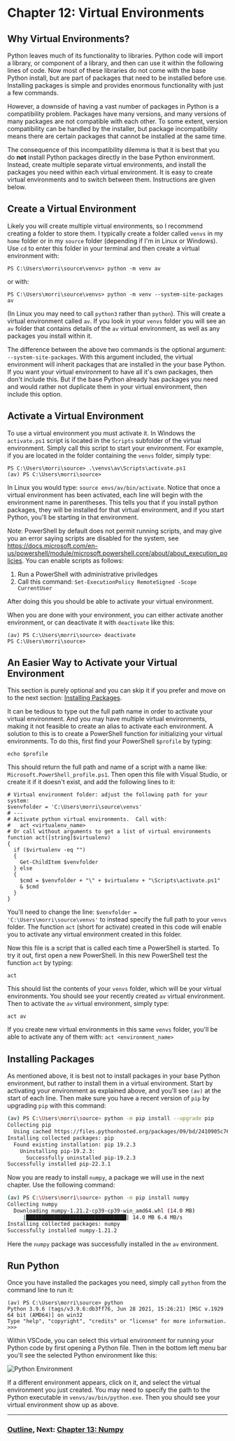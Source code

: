 # Chapter 12: Virtual Environments

## Why Virtual Environments?

Python leaves much of its functionality to libraries.  Python code will import a library, or component of a library, and then can use it within the following lines of code.  Now most of these libraries do not come with the base Python install, but are part of packages that need to be installed before use.  Installing packages is simple and provides enormous functionality with just a few commands.

However, a downside of having a vast number of packages in Python is a compatibility problem.  Packages have many versions, and many versions of many packages are not compatible with each other.  To some extent, version compatibility can be handled by the installer, but package incompatibility means there are certain packages that cannot be installed at the same time.

The consequence of this incompatibility dilemma is that it is best that you do **not** install Python packages directly in the base Python environment.  Instead, create multiple separate virtual environments, and install the packages you need within each virtual environment.  It is easy to create virtual environments and to switch between them.  Instructions are given below. 

## Create a Virtual Environment

Likely you will create multiple virtual environments, so I recommend creating a folder to store them.  I typically create a folder called `venvs` in my `home` folder or in my `source` folder (depending if I'm in Linux or Windows).  Use `cd` to enter this folder in your terminal and then create a virtual environment with:
```
PS C:\Users\morri\source\venvs> python -m venv av
```
or with:
```
PS C:\Users\morri\source\venvs> python -m venv --system-site-packages av
```
(In Linux you may need to call `python3` rather than `python`).  This will create a virtual environment called `av`.  If you look in your `venvs` folder you will see an `av` folder that contains details of the `av` virtual environment, as well as any packages you install within it.  

The difference between the above two commands is the optional argument: `--system-site-packages`.  With this argument included, the virtual environment will inherit packages that are installed in the your base Python.  If you want your virtual environment to have all it's own packages, then don't include this.  But if the base Python already has packages you need and would rather not duplicate them in your virtual environment, then include this option.   

## Activate a Virtual Environment

To use a virtual environment you must activate it.  In Windows the `activate.ps1` script is located in the `Scripts` subfolder of the virtual environment.  Simply call this script to start your environment.  For example, if you are located in the folder containing the `venvs` folder, simply type:
```
PS C:\Users\morri\source> .\venvs\av\Scripts\activate.ps1
(av) PS C:\Users\morri\source>
```
In Linux you would type: `source envs/av/bin/activate`.  Notice that once a virtual environment has been activated, each line will begin with the environment name in parentheses.  This tells you that if you install python packages, they will be installed for that virtual environment, and if you start Python, you'll be starting in that environment.

Note: PowerShell by default does not permit running scripts, and may give you an error saying scripts are disabled for the system, see https://docs.microsoft.com/en-us/powershell/module/microsoft.powershell.core/about/about_execution_policies.  You can enable scripts as follows:
1. Run a PowerShell with administrative priviledges
2. Call this command: `Set-ExecutionPolicy RemoteSigned -Scope CurrentUser`

After doing this you should be able to activate your virtual environment.

When you are done with your environment, you can either activate another environment, or can deactivate it with `deactivate` like this:
```
(av) PS C:\Users\morri\source> deactivate
PS C:\Users\morri\source>
```

## An Easier Way to Activate your Virtual Environment

This section is purely optional and you can skip it if you prefer and move on to the next section: [Installing Packages](#installing-packages).

It can be tedious to type out the full path name in order to activate your virtual environment.  And you may have multiple virtual environments, making it not feasible to create an alias to activate each environment.  A solution to this is to create a PowerShell function for initializing your virtual environments.  To do this, first find your PowerShell `$profile` by typing:
```
echo $profile
```
This should return the full path and name of a script with a name like: `Microsoft.PowerShell_profile.ps1`.  Then open this file with Visual Studio, or create it if it doesn't exist, and add the following lines to it:
```
# Virtual environment folder: adjust the following path for your system:
$venvfolder = 'C:\Users\morri\source\venvs'
# ---
# Activate python virtual environments.  Call with:
#   act <virtualenv_name>
# Or call without arguments to get a list of virtual environments
function act([string]$virtualenv)
{
  if ($virtualenv -eq "")
  {
    Get-ChildItem $venvfolder
  } else 
  {
    $cmd = $venvfolder + "\" + $virtualenv + "\Scripts\activate.ps1"    
    & $cmd
  }
}
```
You'll need to change the line: `$venvfolder = 'C:\Users\morri\source\venvs'` to instead specify the full path to your `venvs` folder.  The function `act` (short for activate) created in this code will enable you to activate any virtual environment created in this folder.

Now this file is a script that is called each time a PowerShell is started.  To try it out, first open a new PowerShell.  In this new PowerShell test the function `act` by typing:
```
act
```
This should list the contents of your `venvs` folder, which will be your virtual environments.  You should see your recently created `av` virtual environment.  Then to activate the `av` virtual environment, simply type:
```
act av
```
If you create new virtual environments in this same `venvs` folder, you'll be able to activate any of them with: `act <environment_name>`

## Installing Packages

As mentioned above, it is best not to install packages in your base Python environment, but rather to install them in a virtual environment.  Start by activating your environment as explained above, and you'll see `(av)` at the start of each line.  Then make sure you have a recent version of `pip` by upgrading `pip` with this command:
```bash
(av) PS C:\Users\morri\source> python -m pip install --upgrade pip
Collecting pip
  Using cached https://files.pythonhosted.org/packages/09/bd/2410905c76ee14c62baf69e3f4aa780226c1bbfc9485731ad018e35b0cb5/pip-22.3.1-py3-none-any.whl
Installing collected packages: pip
  Found existing installation: pip 19.2.3
    Uninstalling pip-19.2.3:
      Successfully uninstalled pip-19.2.3
Successfully installed pip-22.3.1
```
Now you are ready to install `numpy`, a package we will use in the next chapter.  Use the following command:
```bash
(av) PS C:\Users\morri\source> python -m pip install numpy
Collecting numpy
  Downloading numpy-1.21.2-cp39-cp39-win_amd64.whl (14.0 MB)
     |████████████████████████████████| 14.0 MB 6.4 MB/s
Installing collected packages: numpy
Successfully installed numpy-1.21.2
```
Here the `numpy` package was successfully installed in the `av` environment.  

## Run Python

Once you have installed the packages you need, simply call `python` from the command line to run it:
```
(av) PS C:\Users\morri\source> python
Python 3.9.6 (tags/v3.9.6:db3ff76, Jun 28 2021, 15:26:21) [MSC v.1929 64 bit (AMD64)] on win32
Type "help", "copyright", "credits" or "license" for more information.
>>>
```
Within VSCode, you can select this virtual environment for running your Python code by first opening a Python file.  Then in the bottom left menu bar you'll see the selected Python environment like this:

![Python Environment](.Images/python_venv.png)

If a different environment appears, click on it, and select the virtual environment you just created.  You may need to specify the path to the Python executable in `venvs/av/bin/python.exe`.  Then you should see your virtual environment show up as above.


___
### [Outline](../README.md), Next: [Chapter 13: Numpy](Chapter_13_Numpy.ipynb)


